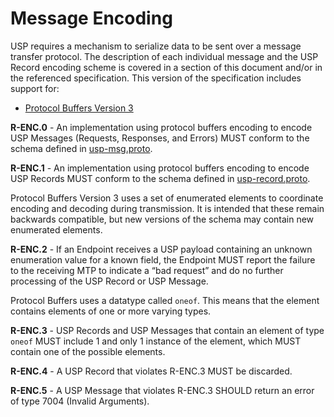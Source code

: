 <!-- Reference Links -->
[1]:	https://usp-data-models.broadband-forum.org/ "Device Data Model"
[2]: https://www.broadband-forum.org/technical/download/TR-069.pdf	"TR-069 Amendment 6	CPE WAN Management Protocol"
[3]:	https://www.broadband-forum.org/technical/download/TR-106_Amendment-8.pdf "TR-106 Amendment 8	Data Model Template for CWMP Endpoints and USP Agents"
[4]:	https://tools.ietf.org/html/rfc7228 "RFC 7228	Terminology for Constrained-Node Networks"
[5]:	https://tools.ietf.org/html/rfc2136	"RFC 2136 Dynamic Updates in the Domain Name System"
[6]:	https://tools.ietf.org/html/rfc3007	"RFC 3007 Secure Domain Name System Dynamic Update"
[7]:	https://tools.ietf.org/html/rfc6763	"RFC 6763 DNS-Based Service Discovery"
[8]:	https://tools.ietf.org/html/rfc6762	"RFC 6762 Multicast DNS"
[9]:	https://tools.ietf.org/html/rfc7252	"RFC 7252 The Constrained Application Protocol (CoAP)"
[10]:	https://tools.ietf.org/html/rfc7390	"RFC 7390 Group Communication for the Constrained Application Protocol (CoAP)"
[11]:	https://tools.ietf.org/html/rfc4033	"RFC 4033 DNS Security Introduction and Requirements"
[12]:	https://developers.google.com/protocol-buffers/docs/proto3 "Protocol Buffers v3	Protocol Buffers Mechanism for Serializing Structured Data Version 3"
[13]: https://regauth.standards.ieee.org/standards-ra-web/pub/view.html#registries "IEEE Registration Authority"
[14]: https://tools.ietf.org/html/rfc4122 "RFC 4122 A Universally Unique IDentifier (UUID) URN Namespace"
[15]: https://tools.ietf.org/html/rfc5280 "RFC 5290 Internet X.509 Public Key Infrastructure Certificate and Certificate Revocation List (CRL) Profile"
[16]: https://tools.ietf.org/html/rfc6818 "RFC 6818 Updates to the Internet X.509 Public Key Infrastructure Certificate and Certificate Revocation List (CRL) Profile"
[17]: https://tools.ietf.org/html/rfc2234 "RFC 2234 Augmented BNF for Syntax Specifications: ABNF"
[18]: https://tools.ietf.org/html/rfc3986 "RFC 3986 Uniform Resource Identifier (URI): Generic Syntax"
[19]: https://tools.ietf.org/html/rfc2141 "RFC 2141 URN Syntax"
[20]: https://tools.ietf.org/html/rfc6455 "RFC 6455 The WebSocket Protocol"
[21]: https://stomp.github.io/stomp-specification-1.2.html "Simple Text Oriented Message Protocol"
[22]: https://tools.ietf.org/html/rfc5246 "The Transport Layer Security (TLS) Protocol Version 1.2"
[23]: https://tools.ietf.org/html/rfc6347 "Datagram Transport Layer Security Version 1.2"
[Conventions]: https://tools.ietf.org/html/rfc2119 "Key words for use in RFCs to Indicate Requirement Levels"


# Message Encoding

USP requires a mechanism to serialize data to be sent over a message transfer protocol. The description of each individual message and the USP Record encoding scheme is covered in a section of this document and/or in the referenced specification. This version of the specification includes support for:

* [Protocol Buffers Version 3][12]

**R-ENC.0** - An implementation using protocol buffers encoding to encode USP Messages (Requests, Responses, and Errors) MUST conform to the schema defined in [usp-msg.proto](/specification/usp-msg.proto).

**R-ENC.1** - An implementation using protocol buffers encoding to encode USP Records MUST conform to the schema defined in [usp-record.proto](/specification/usp-record.proto).

Protocol Buffers Version 3 uses a set of enumerated elements to coordinate encoding and decoding during transmission. It is intended that these remain backwards compatible, but new versions of the schema may contain new enumerated elements.

**R-ENC.2** - If an Endpoint receives a USP payload containing an unknown enumeration value for a known field, the Endpoint MUST report the failure to the receiving MTP to indicate a “bad request” and do no further processing of the USP Record or USP Message.

Protocol Buffers uses a datatype called `oneof`. This means that the element
contains elements of one or more varying types.

**R-ENC.3** - USP Records and USP Messages that contain an element of type
`oneof` MUST include 1 and only 1 instance of the element, which MUST contain
one of the possible elements.

**R-ENC.4** - A USP Record that violates R-ENC.3 MUST be discarded.

**R-ENC.5** - A USP Message that violates R-ENC.3 SHOULD return an error of
type 7004 (Invalid Arguments).
